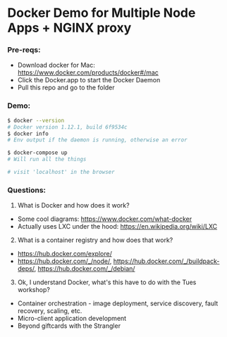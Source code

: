 # Docker Demo for Multiple Node Apps + NGINX proxy

### Pre-reqs:
 * Download docker for Mac: https://www.docker.com/products/docker#/mac
 * Click the Docker.app to start the Docker Daemon
 * Pull this repo and go to the folder

### Demo:

```sh
$ docker --version
# Docker version 1.12.1, build 6f9534c
$ docker info
# Env output if the daemon is running, otherwise an error

$ docker-compose up
# Will run all the things

# visit 'localhost' in the browser
```

### Questions:

 1. What is Docker and how does it work?
   * Some cool diagrams: https://www.docker.com/what-docker
   * Actually uses LXC under the hood: https://en.wikipedia.org/wiki/LXC
 2. What is a container registry and how does that work?
   * https://hub.docker.com/explore/
   * https://hub.docker.com/_/node/, https://hub.docker.com/_/buildpack-deps/, https://hub.docker.com/_/debian/
 3. Ok, I understand Docker, what's this have to do with the Tues workshop?
   * Container orchestration - image deployment, service discovery, fault recovery, scaling, etc.
   * Micro-client application development
   * Beyond giftcards with the Strangler
   
